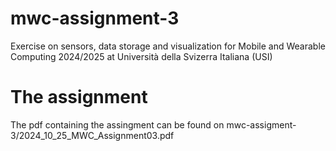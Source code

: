 # mwc-assignment-3
Exercise on sensors, data storage and visualization for Mobile and Wearable Computing 2024/2025 at Università della Svizerra Italiana (USI)

# The assignment

The pdf containing the assingment can be found on mwc-assigment-3/2024_10_25_MWC_Assignment03.pdf
